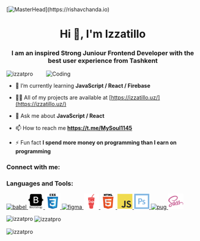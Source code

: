 [![MasterHead](https://1.bp.blogspot.com/-7A4WynwLsM...)](https://rishavchanda.io)
<h1 align="center">Hi 👋, I'm Izzatillo</h1>
<h3 align="center">I am an inspired Strong Juniour Frontend Developer with the best user experience from Tashkent</h3>
<img align="right" alt="Coding" width="400" src="https://luxe-host.ru/wp-content/uploads/0/3/d/03d4d7a242536318606e210f0589576f.gif" />

<p align="left"> <img src="https://komarev.com/ghpvc/?username=izzatpro&label=Profile%20views&color=0e75b6&style=flat" alt="izzatpro" /> </p>

- 🌱 I’m currently learning **JavaScript / React / Firebase**

- 👨‍💻 All of my projects are available at [https://izzatillo.uz/](https://izzatillo.uz/)

- 💬 Ask me about **JavaScript / React**

- 📫 How to reach me **https://t.me/MySoul1145**

- ⚡ Fun fact **I spend more money on programming than I earn on programming**

<h3 align="left">Connect with me:</h3>
<p align="left">
</p>

<h3 align="left">Languages and Tools:</h3>
<p align="left"> <a href="https://babeljs.io/" target="_blank" rel="noreferrer"> <img src="https://www.vectorlogo.zone/logos/babeljs/babeljs-icon.svg" alt="babel" width="40" height="40"/> </a> <a href="https://getbootstrap.com" target="_blank" rel="noreferrer"> <img src="https://raw.githubusercontent.com/devicons/devicon/master/icons/bootstrap/bootstrap-plain-wordmark.svg" alt="bootstrap" width="40" height="40"/> </a> <a href="https://www.w3schools.com/css/" target="_blank" rel="noreferrer"> <img src="https://raw.githubusercontent.com/devicons/devicon/master/icons/css3/css3-original-wordmark.svg" alt="css3" width="40" height="40"/> </a> <a href="https://www.figma.com/" target="_blank" rel="noreferrer"> <img src="https://www.vectorlogo.zone/logos/figma/figma-icon.svg" alt="figma" width="40" height="40"/> </a> <a href="https://gulpjs.com" target="_blank" rel="noreferrer"> <img src="https://raw.githubusercontent.com/devicons/devicon/master/icons/gulp/gulp-plain.svg" alt="gulp" width="40" height="40"/> </a> <a href="https://www.w3.org/html/" target="_blank" rel="noreferrer"> <img src="https://raw.githubusercontent.com/devicons/devicon/master/icons/html5/html5-original-wordmark.svg" alt="html5" width="40" height="40"/> </a> <a href="https://developer.mozilla.org/en-US/docs/Web/JavaScript" target="_blank" rel="noreferrer"> <img src="https://raw.githubusercontent.com/devicons/devicon/master/icons/javascript/javascript-original.svg" alt="javascript" width="40" height="40"/> </a> <a href="https://www.photoshop.com/en" target="_blank" rel="noreferrer"> <img src="https://raw.githubusercontent.com/devicons/devicon/master/icons/photoshop/photoshop-line.svg" alt="photoshop" width="40" height="40"/> </a> <a href="https://pugjs.org" target="_blank" rel="noreferrer"> <img src="https://cdn.worldvectorlogo.com/logos/pug.svg" alt="pug" width="40" height="40"/> </a> <a href="https://sass-lang.com" target="_blank" rel="noreferrer"> <img src="https://raw.githubusercontent.com/devicons/devicon/master/icons/sass/sass-original.svg" alt="sass" width="40" height="40"/> </a> </p>

<p><img align="left" src="https://github-readme-stats.vercel.app/api/top-langs?username=izzatpro&show_icons=true&locale=en&layout=compact" alt="izzatpro" /></p>

<p>&nbsp;<img align="center" src="https://github-readme-stats.vercel.app/api?username=izzatpro&show_icons=true&locale=en" alt="izzatpro" /></p>

<p><img align="center" src="https://github-readme-streak-stats.herokuapp.com/?user=izzatpro&" alt="izzatpro" /></p>
